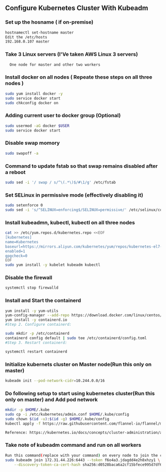 ## Configure Kubernetes Cluster With Kubeadm
### Set up the hosname ( if on-premise)
```sh
hostnamectl set-hostname master
Edit the /etc/hosts
192.168.0.107 master
```
### Take 3 Linux servers (I'Ve taken AWS Linux 3 servers)
```sh
  One node for master and other two workers
```
### Install docker on all nodes ( Repeate these steps on all three nodes )
```sh
sudo yum install docker -y
sudo service docker start
sudo chkconfig docker on
```
### Adding current user to docker group (Optional)
```sh
sudo usermod -aG docker $USER
sudo service docker start 
```
### Disable swap momory
```sh
sudo swapoff -a
```
### Command to update fstab so that swap remains disabled after a reboot
```sh
sudo sed -i '/ swap / s/^\(.*\)$/#\1/g' /etc/fstab
```
### Set SELinux in permissive mode (effectively disabling it)
```sh
sudo setenforce 0
sudo sed -i 's/^SELINUX=enforcing$/SELINUX=permissive/' /etc/selinux/config
```
### Install kubeadmn, kubectl, kubectl on all three nodes
```sh
cat >> /etc/yum.repos.d/kubernetes.repo <<EOF
[kubernetes]
name=Kubernetes
baseurl=https://mirrors.aliyun.com/kubernetes/yum/repos/kubernetes-el7-x86_64/
enabled=1
gpgcheck=0
EOF
sudo yum install -y kubelet kubeadm kubectl
```
### Disable the firewall
```sh
systemctl stop firewalld
```
### Install and Start the containerd
```sh
yum install -y yum-utils
yum-config-manager --add-repo https://download.docker.com/linux/centos/docker-ce.repo
yum install -y containerd.io
#Step 2. Configure containerd:

sudo mkdir -p /etc/containerd
containerd config default | sudo tee /etc/containerd/config.toml
#Step 3. Restart containerd:

systemctl restart containerd

```
### Initialize kubernets cluster on Master node(Run this only on master)
```sh
kubeadm init --pod-network-cidr=10.244.0.0/16
```
### Do following setup to start using kubernetes cluster(Run this only on master) and Add pod network
```sh
mkdir -p $HOME/.kube
sudo cp -i /etc/kubernetes/admin.conf $HOME/.kube/config
sudo chown $(id -u):$(id -g) $HOME/.kube/config
kubectl apply -f https://raw.githubusercontent.com/flannel-io/flannel/master/Documentation/kube-flannel.yml

Reference: https://kubernetes.io/docs/concepts/cluster-administration/addons/
```
### Take note of kubeadm command and run on all workers
```sh
Run this command(replace with your command) on every node to join the cluster
sudo kubeadm join 172.31.44.226:6443 --token f6o4a3.jdagdd4e2h8xhzy1 \
    --discovery-token-ca-cert-hash sha256:d0528baca6a2cf15bfece995d7df6f5d018b233b54251716ce2fd984148ba6d6
```


